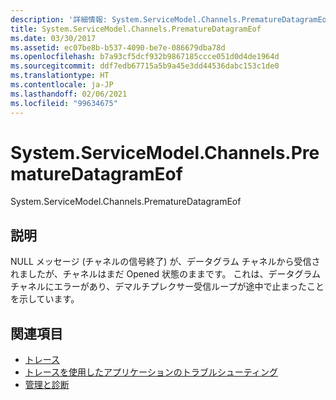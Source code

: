 ```yaml
---
description: '詳細情報: System.ServiceModel.Channels.PrematureDatagramEof'
title: System.ServiceModel.Channels.PrematureDatagramEof
ms.date: 03/30/2017
ms.assetid: ec07be8b-b537-4090-be7e-086679dba78d
ms.openlocfilehash: b7a93cf5dcf932b9867185ccce051d0d4de1964d
ms.sourcegitcommit: ddf7edb67715a5b9a45e3dd44536dabc153c1de0
ms.translationtype: HT
ms.contentlocale: ja-JP
ms.lasthandoff: 02/06/2021
ms.locfileid: "99634675"
---
```

# <a name="systemservicemodelchannelsprematuredatagrameof"></a>System.ServiceModel.Channels.PrematureDatagramEof

System.ServiceModel.Channels.PrematureDatagramEof  
  
## <a name="description"></a>説明  

 NULL メッセージ (チャネルの信号終了) が、データグラム チャネルから受信されましたが、チャネルはまだ Opened 状態のままです。 これは、データグラム チャネルにエラーがあり、デマルチプレクサー受信ループが途中で止まったことを示しています。  
  
## <a name="see-also"></a>関連項目

- [トレース](index.md)
- [トレースを使用したアプリケーションのトラブルシューティング](using-tracing-to-troubleshoot-your-application.md)
- [管理と診断](../index.md)
